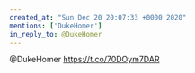 ```yaml
---
created_at: "Sun Dec 20 20:07:33 +0000 2020"
mentions: ['DukeHomer']
in_reply_to: @DukeHomer
---
```


@DukeHomer https://t.co/70DOym7DAR